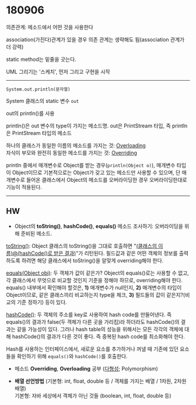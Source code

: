 # 180906

의존관계: 메소드에서 어떤 것을 사용한다

association(가진다)관계가 있을 경우 의존 관계는 생략해도 됨(association 관계가 더 강력)

static method는 밑줄을 긋는다.

UML 그리기는 '스케치', 먼저 그리고 구현을 시작

---

`System.out.println(문자열)`

System 클래스의 static 변수 `out`

out의 println()를 사용

println()은 out 변수의 type이 가지는 메소드명. out은 PrintStream 타입, 즉 println은 PrintStream 타입의 메소드

하나의 클래스가 동일한 이름의 메소드를 가지는 것: <u>Overloading</u>  
자식이 부모와 완전히 동일한 메소드를 가지는 것: <u>Overriding</u>

println 중에서 매개변수로 Object를 받는 경우(`println(Object o)`), 매개변수 타입이 Object이므로 기본적으로는 Object가 갖고 있는 메소드만 사용할 수 있으며, 단 매개변수로 들어온 클래스에서 Object의 메소드를 오버라이딩한 경우 오버라이딩한대로 기능이 적용된다.





---

## HW

- Object의 **toString()**, **hashCode()**, **equals()** 메소드 조사하기: 오버라이딩을 위해 준비된 메소드.

<u>toString()</u>: Object 클래스의 toString()을 그대로 호출하면 "<u>(클래스의 이름)@(hashCode()로 받은 결과)</u>"가 리턴된다. 필드값과 같은 어떤 객체의 정보를 출력하도록 하려면 해당 클래스에서 toString()을 알맞게 overriding해야 한다.

<u>equals(Object obj)</u>: 두 객체가 값이 같은가? Object의 equals()로는 사용할 수 없고, 각 클래스에서 무엇으로 비교할 것인지 기준을 정해야 하므로, overriding해야 한다.  
equals() 내부에서 확인해야 할것은, **1)** 매개변수가 null인지, **2)** 매개변수의 타입이 Object이므로, 같은 클래스끼리 비교하는지 type을 체크, **3)** 필드들의 값이 같은지?(비교의 기준 정하기) 등이 있다.

<u>hashCode()</u>: 두 객체의 주소를 key로 사용하여 hash code를 만들어낸다. 즉 equals()의 결과가 false(두 객체가 다른 곳을 가리킴)라 하더라도 hashCode()의 결과는 같을 가능성이 있다. 그러나 hash table의 성능을 위해서는 모든 각각의 객체에 대해 hashCode()의 결과가 다른 것이 좋다. 즉 중복된 hash code를 최소화해야 한다.

Hash를 사용하는 인터페이스에서, 새로운 요소를 추가하거나 꺼낼 때 기존에 있던 요소들을 확인하기 위해 `equals()`와 `hashCode()`를 호출한다.

- 메소드 **Overriding**, **Overloading** 공부 (<u>다형성</u>; Polymorphism)

- **배열 선언방법** (기본형: int, float, double 등 / 객체를 가지는 배열 / 1차원, 2차원 배열)  
  기본형: 자바 세상에서 객체가 아닌 것들 (boolean, int, float, double 등)